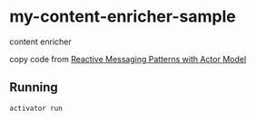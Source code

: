 # my-content-enricher-sample

content enricher

copy code from [Reactive Messaging Patterns with Actor Model](https://www.amazon.co.jp/dp/B011S8YC5G)

## Running

    activator run


